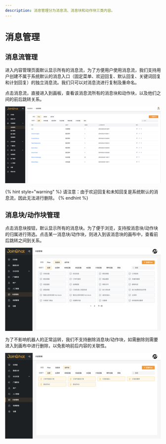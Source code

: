```yaml
---
description: 消息管理分为消息流、消息块和动作块三类内容。
---
```


# 消息管理

## 消息流管理

进入内容管理页面默认显示所有的消息流，为了方便用户使用消息流，我们支持用户创建不属于系统默认的消息入口（固定菜单、欢迎回复、默认回复、关键词回复和计划回复）的独立消息流。我们只可以对消息流进行复制及重命名。

点击消息流，直接进入到画板，查看该消息流所有的消息块和动作块，以及他们之间的前后跳转关系。

![&#x6D88;&#x606F;&#x7BA1;&#x7406;](../../.gitbook/assets/image%20%2867%29.png)

{% hint style="warning" %}
请注意：由于欢迎回复和未知回复是系统默认的消息流，因此无法进行删除。
{% endhint %}

## 消息块/动作块管理

点击消息块按钮，默认显示所有的消息块。为了便于浏览，支持按消息块/动作块的归属进行筛选。点击某一消息块/动作块，则进入到该消息块的画布中，查看前后跳转之间到关系。

![&#x6D88;&#x606F;&#x5757;&#x7BA1;&#x7406;](../../.gitbook/assets/image%20%2842%29.png)

为了不影响机器人的正常运转，我们不支持删除消息块/动作块，如需删除则需要进入到画布中进行删除，以免影响前后内容的关联性。

![&#x52A8;&#x4F5C;&#x5757;&#x7BA1;&#x7406;](../../.gitbook/assets/image%20%285%29.png)



